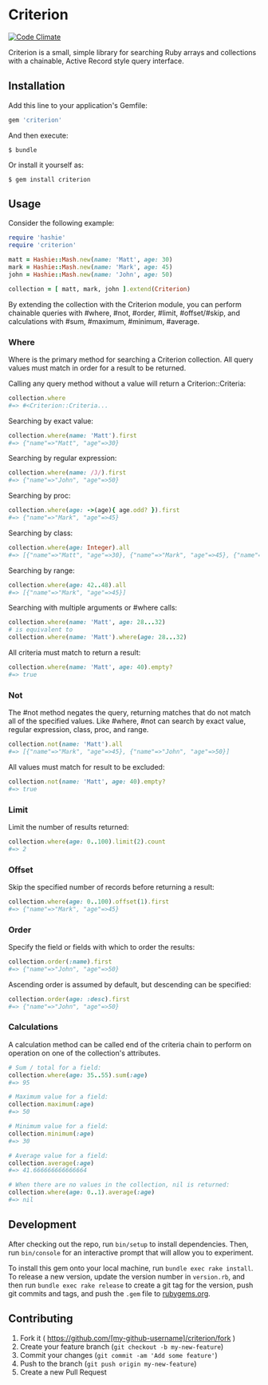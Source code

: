 # Criterion

[![Code Climate](https://codeclimate.com/github/activefx/criterion/badges/gpa.svg)](https://codeclimate.com/github/activefx/criterion)

Criterion is a small, simple library for searching Ruby arrays and collections with a chainable, Active Record style query interface.

## Installation

Add this line to your application's Gemfile:

```ruby
gem 'criterion'
```

And then execute:

    $ bundle

Or install it yourself as:

    $ gem install criterion

## Usage

Consider the following example: 

````ruby 
require 'hashie'
require 'criterion'

matt = Hashie::Mash.new(name: 'Matt', age: 30) 
mark = Hashie::Mash.new(name: 'Mark', age: 45) 
john = Hashie::Mash.new(name: 'John', age: 50) 

collection = [ matt, mark, john ].extend(Criterion)
````

By extending the collection with the Criterion module, you can perform chainable queries with #where, #not, #order, #limit, #offset/#skip, and calculations with #sum, #maximum, #minimum, #average.

### Where 

Where is the primary method for searching a Criterion collection. All query values must match in order for a result to be returned. 

Calling any query method without a value will return a Criterion::Criteria: 

````ruby 
collection.where
#=> #<Criterion::Criteria...
````

Searching by exact value: 

````ruby 
collection.where(name: 'Matt').first
#=> {"name"=>"Matt", "age"=>30}
````

Searching by regular expression: 

````ruby 
collection.where(name: /J/).first
#=> {"name"=>"John", "age"=>50}
````

Searching by proc: 

````ruby 
collection.where(age: ->(age){ age.odd? }).first
#=> {"name"=>"Mark", "age"=>45}
````

Searching by class:

````ruby 
collection.where(age: Integer).all
#=> [{"name"=>"Matt", "age"=>30}, {"name"=>"Mark", "age"=>45}, {"name"=>"John", "age"=>50}]
````

Searching by range: 

````ruby 
collection.where(age: 42..48).all
#=> [{"name"=>"Mark", "age"=>45}]
````

Searching with multiple arguments or #where calls:

````ruby 
collection.where(name: 'Matt', age: 28...32)
# is equivalent to 
collection.where(name: 'Matt').where(age: 28...32)
````

All criteria must match to return a result: 

````ruby 
collection.where(name: 'Matt', age: 40).empty?
#=> true
````

### Not 

The #not method negates the query, returning matches that do not match all of the specified values. Like #where, #not can search by exact value, regular expression, class, proc, and range. 

````ruby 
collection.not(name: 'Matt').all 
#=> [{"name"=>"Mark", "age"=>45}, {"name"=>"John", "age"=>50}]
````

All values must match for result to be excluded:

````ruby 
collection.not(name: 'Matt', age: 40).empty?
#=> true 
````

### Limit

Limit the number of results returned: 

````ruby 
collection.where(age: 0..100).limit(2).count
#=> 2 
````

### Offset 

Skip the specified number of records before returning a result: 

````ruby 
collection.where(age: 0..100).offset(1).first
#=> {"name"=>"Mark", "age"=>45}
````

### Order 

Specify the field or fields with which to order the results: 

````ruby 
collection.order(:name).first
#=> {"name"=>"John", "age"=>50}
````

Ascending order is assumed by default, but descending can be specified:

````ruby 
collection.order(age: :desc).first
#=> {"name"=>"John", "age"=>50}
````

### Calculations 

A calculation method can be called end of the criteria chain to perform on operation on one of the collection's attributes. 

````ruby 
# Sum / total for a field: 
collection.where(age: 35..55).sum(:age)
#=> 95

# Maximum value for a field: 
collection.maximum(:age)
#=> 50 

# Minimum value for a field:
collection.minimum(:age)
#=> 30 

# Average value for a field:
collection.average(:age)
#=> 41.666666666666664

# When there are no values in the collection, nil is returned:
collection.where(age: 0..1).average(:age)
#=> nil 
````

## Development

After checking out the repo, run `bin/setup` to install dependencies. Then, run `bin/console` for an interactive prompt that will allow you to experiment.

To install this gem onto your local machine, run `bundle exec rake install`. To release a new version, update the version number in `version.rb`, and then run `bundle exec rake release` to create a git tag for the version, push git commits and tags, and push the `.gem` file to [rubygems.org](https://rubygems.org).

## Contributing

1. Fork it ( https://github.com/[my-github-username]/criterion/fork )
2. Create your feature branch (`git checkout -b my-new-feature`)
3. Commit your changes (`git commit -am 'Add some feature'`)
4. Push to the branch (`git push origin my-new-feature`)
5. Create a new Pull Request
